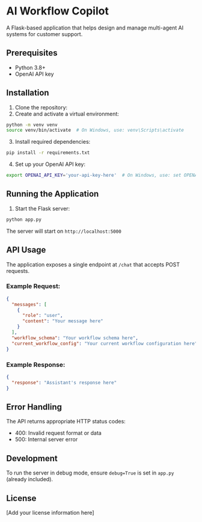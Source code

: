 # AI Workflow Copilot

A Flask-based application that helps design and manage multi-agent AI systems for customer support.

## Prerequisites

- Python 3.8+
- OpenAI API key

## Installation

1. Clone the repository:
2. Create and activate a virtual environment:
```bash
python -m venv venv
source venv/bin/activate  # On Windows, use: venv\Scripts\activate
```

3. Install required dependencies:
```bash
pip install -r requirements.txt
```

4. Set up your OpenAI API key:
```bash
export OPENAI_API_KEY='your-api-key-here'  # On Windows, use: set OPENAI_API_KEY=your-api-key-here
```

## Running the Application

1. Start the Flask server:
```bash
python app.py
```

The server will start on `http://localhost:5000`

## API Usage

The application exposes a single endpoint at `/chat` that accepts POST requests.

### Example Request:
```json
{
  "messages": [
    {
      "role": "user",
      "content": "Your message here"
    }
  ],
  "workflow_schema": "Your workflow schema here",
  "current_workflow_config": "Your current workflow configuration here"
}
```

### Example Response:
```json
{
  "response": "Assistant's response here"
}
```

## Error Handling

The API returns appropriate HTTP status codes:
- 400: Invalid request format or data
- 500: Internal server error

## Development

To run the server in debug mode, ensure `debug=True` is set in `app.py` (already included).

## License

[Add your license information here] 